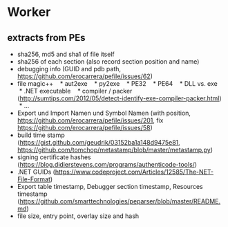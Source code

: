 # Worker

## extracts from PEs
* sha256, md5 and sha1 of file itself
* sha256 of each section (also record section position and name)
* debugging info (GUID and pdb path, https://github.com/erocarrera/pefile/issues/62) 
* file magic++
    * aut2exe
    * py2exe
    * PE32
    * PE64
    * DLL vs. exe
    * .NET executable
    * compiler / packer (http://sumtips.com/2012/05/detect-identify-exe-compiler-packer.html) 
    * ...
* Export und Import Namen und Symbol Namen (with position, https://github.com/erocarrera/pefile/issues/201, fix https://github.com/erocarrera/pefile/issues/58)
* build time stamp (https://gist.github.com/geudrik/03152ba1a148d9475e81, https://github.com/tomchop/metastamp/blob/master/metastamp.py) 
* signing certificate hashes (https://blog.didierstevens.com/programs/authenticode-tools/) 
* .NET GUIDs (https://www.codeproject.com/Articles/12585/The-NET-File-Format)
* Export table timestamp, Debugger section timestamp, Resources timestamp (https://github.com/smarttechnologies/peparser/blob/master/README.md) 
* file size, entry point, overlay size and hash
